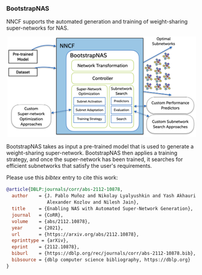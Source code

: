 ### BootstrapNAS

NNCF supports the automated generation and training of weight-sharing super-networks for NAS. 

<p align="center">
<img src="architecture.png" alt="BootstrapNAS Architecture" width="500"/>
</p>

BootstrapNAS takes as input a pre-trained model that is used to generate a weight-sharing super-network. BootstrapNAS then applies a training strategy, and once the super-network has been trained, it searches for efficient subnetworks that satisfy the user's requirements. 

Please use this *bibtex* entry to cite this work: 
```BibTex
@article{DBLP:journals/corr/abs-2112-10878,
  author    = {J. Pablo Muñoz and Nikolay Lyalyushkin and Yash Akhauri and Anastasia Senina and
               Alexander Kozlov and Nilesh Jain},
  title     = {Enabling NAS with Automated Super-Network Generation},
  journal   = {CoRR},
  volume    = {abs/2112.10878},
  year      = {2021},
  url       = {https://arxiv.org/abs/2112.10878},
  eprinttype = {arXiv},
  eprint    = {2112.10878},
  biburl    = {https://dblp.org/rec/journals/corr/abs-2112-10878.bib},
  bibsource = {dblp computer science bibliography, https://dblp.org}
}
```